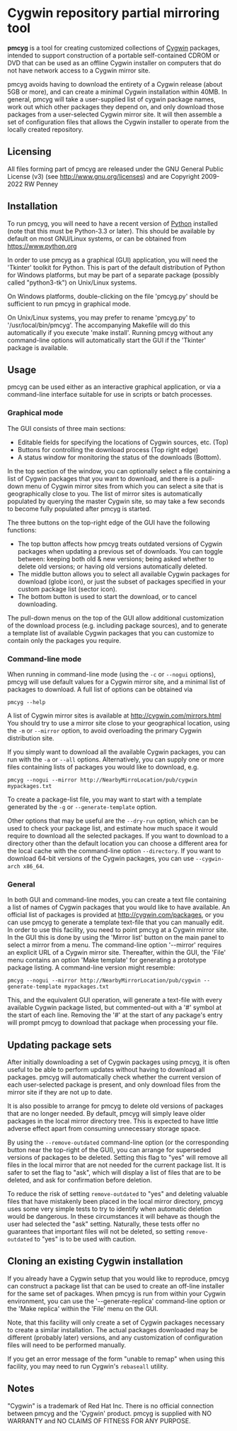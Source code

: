 # Cygwin repository partial mirroring tool

**pmcyg** is a tool for creating customized collections of
[Cygwin](https://www.cygwin.com) packages,
intended to support construction of a portable self-contained CDROM or DVD
that can be used as an offline Cygwin installer on computers that
do not have network access to a Cygwin mirror site.

pmcyg avoids having to download the entirety of a Cygwin release
(about 5GB or more), and can create a minimal Cygwin installation within 40MB.
In general, pmcyg will take a user-supplied list of cygwin package names,
work out which other packages they depend on, and only download those packages
from a user-selected Cygwin mirror site.  It will then assemble a set of
configuration files that allows the Cygwin installer to operate from
the locally created repository.


## Licensing

All files forming part of pmcyg are released under
the GNU General Public License (v3) (see http://www.gnu.org/licenses)
and are Copyright 2009-2022 RW Penney


## Installation

To run pmcyg, you will need to have a recent version of
[Python](https://www.python.org) installed
(note that this must be Python-3.3 or later). This should be available
by default on most GNU/Linux systems, or can be obtained from
https://www.python.org

In order to use pmcyg as a graphical (GUI) application, you will need
the 'Tkinter' toolkit for Python. This is part of the default distribution of
Python for Windows platforms, but may be part of a separate package
(possibly called "python3-tk") on Unix/Linux systems.

On Windows platforms, double-clicking on the file 'pmcyg.py' should be
sufficient to run pmcyg in graphical mode.

On Unix/Linux systems, you may prefer to rename 'pmcyg.py'
to '/usr/local/bin/pmcyg'. The accompanying Makefile will do this
automatically if you execute 'make install'. Running pmcyg without any
command-line options will automatically start the GUI if the 'Tkinter'
package is available.


## Usage

pmcyg can be used either as an interactive graphical application,
or via a command-line interface suitable for use in scripts or batch processes.

### Graphical mode

The GUI consists of three main sections:
  * Editable fields for specifying the locations of Cygwin sources, etc. (Top)
  * Buttons for controlling the download process (Top right edge)
  * A status window for monitoring the status of the downloads (Bottom).

In the top section of the window, you can optionally select a file containing
a list of Cygwin packages that you want to download, and there is a pull-down
menu of Cygwin mirror sites from which you can select a site that is
geographically close to you. The list of mirror sites is automatically
populated by querying the master Cygwin site, so may take a few seconds
to become fully populated after pmcyg is started.

The three buttons on the top-right edge of the GUI have the following functions:
  * The top button affects how pmcyg treats outdated versions of Cygwin packages
    when updating a previous set of downloads. You can toggle between:
    keeping both old & new versions; being asked whether to delete old versions;
    or having old versions automatically deleted.
  * The middle button allows you to select all available Cygwin packages
    for download (globe icon), or just the subset of packages specified
    in your custom package list (sector icon).
  * The bottom button is used to start the download, or to cancel downloading.

The pull-down menus on the top of the GUI allow additional customization
of the download process (e.g. including package sources), and to generate
a template list of available Cygwin packages that you can customize
to contain only the packages you require.

### Command-line mode

When running in command-line mode (using the `-c` or `--nogui` options),
pmcyg will use default values for a Cygwin mirror site, and a minimal
list of packages to download. A full list of options can be obtained via

```
pmcyg --help
```

A list of Cygwin mirror sites is available at http://cygwin.com/mirrors.html
You should try to use a mirror site close to your geographical location,
using the `-m` or `--mirror` option, to avoid overloading the primary
Cygwin distribution site.

If you simply want to download all the available Cygwin packages,
you can run with the `-a` or `--all` options. Alternatively, you can
supply one or more files containing lists of packages you would like
to download, e.g.

```
pmcyg --nogui --mirror http://NearbyMirroLocation/pub/cygwin mypackages.txt
```

To create a package-list file, you may want to start with a template
generated by the `-g` or `--generate-template` option.

Other options that may be useful are the `--dry-run` option, which can be used
to check your package list, and estimate how much space it would require
to download all the selected packages. If you want to download to a directory
other than the default location you can choose a different area for the
local cache with the command-line option `--directory`. If you want
to download 64-bit versions of the Cygwin packages, you can use
`--cygwin-arch x86_64`.


### General

In both GUI and command-line modes, you can create a text file
containing a list of names of Cygwin packages that you would like to
have available. An official list of packages is provided at
http://cygwin.com/packages, or you can use pmcyg to generate a template
text-file that you can manually edit. In order to use this facility,
you need to point pmcyg at a Cygwin mirror site. In the GUI
this is done by using the 'Mirror list' button on the main panel to select
a mirror from a menu. The command-line option '--mirror' requires an
explicit URL of a Cygwin mirror site. Thereafter, within the GUI,
the 'File' menu contains an option 'Make template' for generating
a prototype package listing. A command-line version might resemble:

```
pmcyg --nogui --mirror http://NearbyMirrorLocation/pub/cygwin --generate-template mypackages.txt
```

This, and the equivalent GUI operation, will generate a text-file
with every available Cygwin package listed, but commented-out with
a '#' symbol at the start of each line. Removing the '#' at the start
of any package's entry will prompt pmcyg to download that package when
processing your file.



## Updating package sets

After initially downloading a set of Cygwin packages using pmcyg, it is often
useful to be able to perform updates without having to download all packages.
pmcyg will automatically check whether the current version of each
user-selected package is present, and only download files from the mirror site
if they are not up to date.

It is also possible to arrange for pmcyg to delete old versions of packages
that are no longer needed. By default, pmcyg will simply leave older packages
in the local mirror directory tree. This is expected to have little adverse
effect apart from consuming unnecessary storage space.

By using the `--remove-outdated` command-line option (or the corresponding
button near the top-right of the GUI), you can arrange for superseded
versions of packages to be deleted.
Setting this flag to "yes" will remove all files in the local mirror that
are not needed for the current package list. It is safer to set the flag to
"ask", which will display a list of files that are to be deleted, and ask for
confirmation before deletion.

To reduce the risk of setting `remove-outdated` to "yes" and deleting valuable
files that have mistakenly been placed in the local mirror directory,
pmcyg uses some very simple tests to try to identify when automatic deletion
would be dangerous. In these circumstances it will behave as though the user
had selected the "ask" setting. Naturally, these tests offer no guarantees
that important files will not be deleted, so setting `remove-outdated` to "yes"
is to be used with caution.


## Cloning an existing Cygwin installation

If you already have a Cygwin setup that you would like to reproduce,
pmcyg can construct a package list that can be used to create an off-line
installer for the same set of packages. When pmcyg is run from within
your Cygwin environment, you can use the '--generate-replica' command-line
option or the 'Make replica' within the 'File' menu on the GUI.

Note, that this facility will only create a set of Cygwin packages necessary
to create a similar installation. The actual packages downloaded may be
different (probably later) versions, and any customization of configuration
files will need to be performed manually.

If you get an error message of the form "unable to remap" when using this
facility, you may need to run Cygwin's `rebaseall` utility.


## Notes

"Cygwin" is a trademark of Red Hat Inc.
There is no official connection between pmcyg and the 'Cygwin' product.
pmcyg is supplied with NO WARRANTY and NO CLAIMS OF FITNESS FOR ANY PURPOSE.
